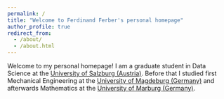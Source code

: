 ```yaml
---
permalink: /
title: "Welcome to Ferdinand Ferber's personal homepage"
author_profile: true
redirect_from:
  - /about/
  - /about.html
---
```


Welcome to my personal homepage! I am a graduate student in Data Science at the [University of Salzburg (Austria)](https://www.plus.ac.at/). Before that I studied first Mechanical Engineering at the [University of Magdeburg (Germany)](https://www.ovgu.de/) and afterwards Mathematics at the [University of Marburg (Germany)](https://www.uni-marburg.de/).
